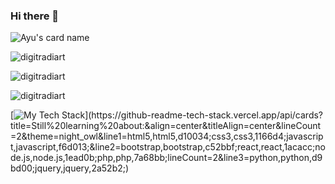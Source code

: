 ### Hi there 👋

![Ayu's card name](https://cardivo.vercel.app/api?name=Ayu&description=Hi,%20I%27m%20a%20learner.%20Nice%20to%20meet%20you%20%F0%9F%91%8B&image=https://digitradiart.github.io/assets/faceless.jpg&backgroundColor=%23ecf0f1&github=digitradiart&pattern=brickWall&colorPattern=%23eaeaea)


<p align="left"> <img src="https://komarev.com/ghpvc/?username=digitradiart&color=blueviolet&style=flat-square&label=Visitor+counter" alt="digitradiart" /> </p>

<p align="left"> <img src="https://github-readme-stats.vercel.app/api?username=digitradiart&show_icons=true&hide_border=true&theme=nightowl" alt="digitradiart"/> </p>

<p align="left"><img src="https://github-readme-stats.vercel.app/api/top-langs/?username=digitradiart&layout=compact&theme=nightowl" alt="digitradiart"/> </p>

<!-- <p align="left"><img src="https://gitwar.herokuapp.com/badge?username=digitradiart&label=Gitwar%20Profile%20Score&style=for-the-badge&color=blueviolet" alt="digitradiart"/> </p>
 -->

[![My Tech Stack](https://github-readme-tech-stack.vercel.app/api/cards?title=Still%20learning%20about:&align=center&titleAlign=center&lineCount=2&theme=night_owl&line1=html5,html5,d10034;css3,css3,1166d4;javascript,javascript,f6d013;&line2=bootstrap,bootstrap,c52bbf;react,react,1acacc;node.js,node.js,1ead0b;php,php,7a68bb;)](https://github-readme-tech-stack.vercel.app/api/cards?title=Still%20learning%20about:&align=center&titleAlign=center&lineCount=2&theme=night_owl&line1=html5,html5,d10034;css3,css3,1166d4;javascript,javascript,f6d013;&line2=bootstrap,bootstrap,c52bbf;react,react,1acacc;node.js,node.js,1ead0b;php,php,7a68bb;lineCount=2&line3=python,python,d9bd00;jquery,jquery,2a52b2;)
